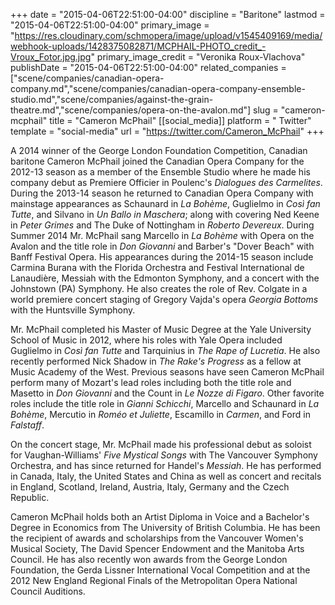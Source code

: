 +++
date = "2015-04-06T22:51:00-04:00"
discipline = "Baritone"
lastmod = "2015-04-06T22:51:00-04:00"
primary_image = "https://res.cloudinary.com/schmopera/image/upload/v1545409169/media/webhook-uploads/1428375082871/MCPHAIL-PHOTO_credit_-Vroux_Fotor.jpg.jpg"
primary_image_credit = "Veronika Roux-Vlachova"
publishDate = "2015-04-06T22:51:00-04:00"
related_companies = ["scene/companies/canadian-opera-company.md","scene/companies/canadian-opera-company-ensemble-studio.md","scene/companies/against-the-grain-theatre.md","scene/companies/opera-on-the-avalon.md"]
slug = "cameron-mcphail"
title = "Cameron McPhail"
[[social_media]]
platform = " Twitter"
template = "social-media"
url = "https://twitter.com/Cameron_McPhail"
+++

<p>
	A 2014 winner of the George London Foundation Competition, Canadian baritone Cameron McPhail joined the Canadian Opera Company for the 2012-13 season as a member of the Ensemble Studio where he made his company debut as Premiere Officier in Poulenc's <em>Dialogues des Carmelites</em>. During the 2013-14 season he returned to Canadian Opera Company with mainstage appearances as Schaunard in <em>La Bohème</em>, Guglielmo in <em>Così fan Tutte</em>, and Silvano in <em>Un Ballo in Maschera</em>; along with covering Ned Keene in <em>Peter Grimes</em> and The Duke of Nottingham in <em>Roberto Devereux</em>. During Summer 2014 Mr. McPhail sang Marcello in <em>La Bohème</em> with Opera on the Avalon and the title role in <em>Don Giovanni</em> and Barber's "Dover Beach" with Banff Festival Opera. His appearances during the 2014-15 season include Carmina Burana with the Florida Orchestra and Festival International de Lanaudière, Messiah with the Edmonton Symphony, and a concert with the Johnstown (PA) Symphony. He also creates the role of Rev. Colgate in a world premiere concert staging of Gregory Vajda's opera <em>Georgia Bottoms</em> with the Huntsville Symphony.
</p>
<p>
	Mr. McPhail completed his Master of Music Degree at the Yale University School of Music in 2012, where his roles with Yale Opera included Guglielmo in<em> Così fan Tutte</em> and Tarquinius in<em> The Rape of Lucretia</em>. He also recently performed Nick Shadow in <em>The Rake's Progress</em> as a fellow at Music Academy of the West. Previous seasons have seen Cameron McPhail perform many of Mozart's lead roles including both the title role and Masetto in <em>Don Giovanni</em> and the Count in <em>Le Nozze di Figaro</em>. Other favorite roles include the title role in <em>Gianni Schicchi</em>, Marcello and Schaunard in <em>La Bohème</em>, Mercutio in <em>Roméo et Juliette</em>, Escamillo in <em>Carmen</em>, and Ford in <em>Falstaff</em>.
</p>
<p>
	On the concert stage, Mr. McPhail made his professional debut as soloist for Vaughan-Williams' <em>Five Mystical Songs</em> with The Vancouver Symphony Orchestra, and has since returned for Handel's <em>Messiah</em>. He has performed in Canada, Italy, the United States and China as well as concert and recitals in England, Scotland, Ireland, Austria, Italy, Germany and the Czech Republic.
</p>
<p>
	Cameron McPhail holds both an Artist Diploma in Voice and a Bachelor's Degree in Economics from The University of British Columbia. He has been the recipient of awards and scholarships from the Vancouver Women's Musical Society, The David Spencer Endowment and the Manitoba Arts Council. He has also recently won awards from the George London Foundation, the Gerda Lissner International Vocal Competition and at the 2012 New England Regional Finals of the Metropolitan Opera National Council Auditions.
</p>
